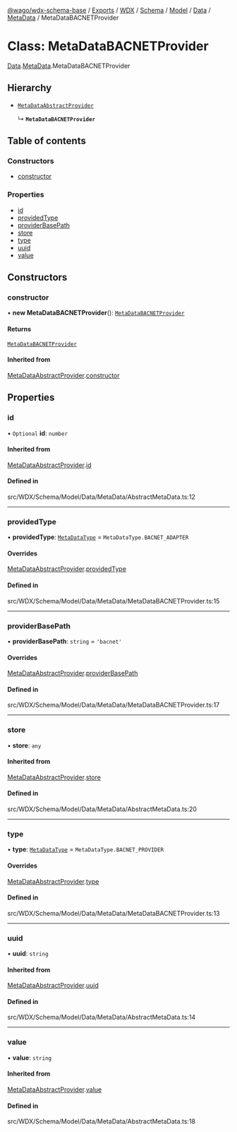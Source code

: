 [@wago/wdx-schema-base](../README.md) / [Exports](../modules.md) / [WDX](../modules/WDX.md) / [Schema](../modules/WDX.Schema.md) / [Model](../modules/WDX.Schema.Model.md) / [Data](../modules/WDX.Schema.Model.Data.md) / [MetaData](../modules/WDX.Schema.Model.Data.MetaData.md) / MetaDataBACNETProvider

# Class: MetaDataBACNETProvider

[Data](../modules/WDX.Schema.Model.Data.md).[MetaData](../modules/WDX.Schema.Model.Data.MetaData.md).MetaDataBACNETProvider

## Hierarchy

- [`MetaDataAbstractProvider`](WDX.Schema.Model.Data.MetaData.MetaDataAbstractProvider.md)

  ↳ **`MetaDataBACNETProvider`**

## Table of contents

### Constructors

- [constructor](WDX.Schema.Model.Data.MetaData.MetaDataBACNETProvider.md#constructor)

### Properties

- [id](WDX.Schema.Model.Data.MetaData.MetaDataBACNETProvider.md#id)
- [providedType](WDX.Schema.Model.Data.MetaData.MetaDataBACNETProvider.md#providedtype)
- [providerBasePath](WDX.Schema.Model.Data.MetaData.MetaDataBACNETProvider.md#providerbasepath)
- [store](WDX.Schema.Model.Data.MetaData.MetaDataBACNETProvider.md#store)
- [type](WDX.Schema.Model.Data.MetaData.MetaDataBACNETProvider.md#type)
- [uuid](WDX.Schema.Model.Data.MetaData.MetaDataBACNETProvider.md#uuid)
- [value](WDX.Schema.Model.Data.MetaData.MetaDataBACNETProvider.md#value)

## Constructors

### constructor

• **new MetaDataBACNETProvider**(): [`MetaDataBACNETProvider`](WDX.Schema.Model.Data.MetaData.MetaDataBACNETProvider.md)

#### Returns

[`MetaDataBACNETProvider`](WDX.Schema.Model.Data.MetaData.MetaDataBACNETProvider.md)

#### Inherited from

[MetaDataAbstractProvider](WDX.Schema.Model.Data.MetaData.MetaDataAbstractProvider.md).[constructor](WDX.Schema.Model.Data.MetaData.MetaDataAbstractProvider.md#constructor)

## Properties

### id

• `Optional` **id**: `number`

#### Inherited from

[MetaDataAbstractProvider](WDX.Schema.Model.Data.MetaData.MetaDataAbstractProvider.md).[id](WDX.Schema.Model.Data.MetaData.MetaDataAbstractProvider.md#id)

#### Defined in

src/WDX/Schema/Model/Data/MetaData/AbstractMetaData.ts:12

___

### providedType

• **providedType**: [`MetaDataType`](../enums/WDX.Schema.Model.Data.MetaData.MetaDataType.md) = `MetaDataType.BACNET_ADAPTER`

#### Overrides

[MetaDataAbstractProvider](WDX.Schema.Model.Data.MetaData.MetaDataAbstractProvider.md).[providedType](WDX.Schema.Model.Data.MetaData.MetaDataAbstractProvider.md#providedtype)

#### Defined in

src/WDX/Schema/Model/Data/MetaData/MetaDataBACNETProvider.ts:15

___

### providerBasePath

• **providerBasePath**: `string` = `'bacnet'`

#### Overrides

[MetaDataAbstractProvider](WDX.Schema.Model.Data.MetaData.MetaDataAbstractProvider.md).[providerBasePath](WDX.Schema.Model.Data.MetaData.MetaDataAbstractProvider.md#providerbasepath)

#### Defined in

src/WDX/Schema/Model/Data/MetaData/MetaDataBACNETProvider.ts:17

___

### store

• **store**: `any`

#### Inherited from

[MetaDataAbstractProvider](WDX.Schema.Model.Data.MetaData.MetaDataAbstractProvider.md).[store](WDX.Schema.Model.Data.MetaData.MetaDataAbstractProvider.md#store)

#### Defined in

src/WDX/Schema/Model/Data/MetaData/AbstractMetaData.ts:20

___

### type

• **type**: [`MetaDataType`](../enums/WDX.Schema.Model.Data.MetaData.MetaDataType.md) = `MetaDataType.BACNET_PROVIDER`

#### Overrides

[MetaDataAbstractProvider](WDX.Schema.Model.Data.MetaData.MetaDataAbstractProvider.md).[type](WDX.Schema.Model.Data.MetaData.MetaDataAbstractProvider.md#type)

#### Defined in

src/WDX/Schema/Model/Data/MetaData/MetaDataBACNETProvider.ts:13

___

### uuid

• **uuid**: `string`

#### Inherited from

[MetaDataAbstractProvider](WDX.Schema.Model.Data.MetaData.MetaDataAbstractProvider.md).[uuid](WDX.Schema.Model.Data.MetaData.MetaDataAbstractProvider.md#uuid)

#### Defined in

src/WDX/Schema/Model/Data/MetaData/AbstractMetaData.ts:14

___

### value

• **value**: `string`

#### Inherited from

[MetaDataAbstractProvider](WDX.Schema.Model.Data.MetaData.MetaDataAbstractProvider.md).[value](WDX.Schema.Model.Data.MetaData.MetaDataAbstractProvider.md#value)

#### Defined in

src/WDX/Schema/Model/Data/MetaData/AbstractMetaData.ts:18

